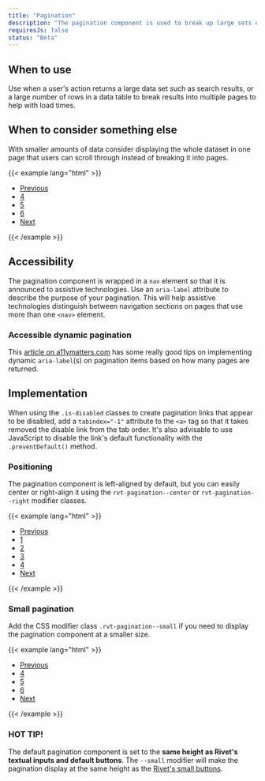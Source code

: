 ```yaml
---
title: "Pagination"
description: "The pagination component is used to break up large sets of data across multiple pages."
requiresJs: false
status: "Beta"
---
```

## When to use
Use when a user's action returns a large data set such as search results, or a large number of rows in a data table to break results into multiple pages to help with load times.

## When to consider something else
With smaller amounts of data consider displaying the whole dataset in one page that users can scroll through instead of breaking it into pages.

{{< example lang="html" >}}<nav role="navigation" aria-label="Default results pages">
    <ul class="rvt-pagination">
        <li class="rvt-pagination__item">
            <a href="#0" aria-label="Previous set of pages">Previous</a>
        </li>
        <li class="rvt-pagination__item">
            <a href="#0" aria-label="Page 4">4</a>
        </li>
        <li class="rvt-pagination__item is-active" aria-current="true">
            <a href="#0" aria-label="Page 5, current page">5</a>
        </li>
        <li class="rvt-pagination__item">
            <a href="#0" aria-label="Page 6">6</a>
        </li>
        <li class="rvt-pagination__item">
            <a href="#0" aria-label="Next set of pages">Next</a>
        </li>
    </ul>
</nav>
{{< /example >}}

## Accessibility
The pagination component is wrapped in a `nav` element so that it is announced to assistive technologies. Use an `aria-label` attribute to describe the purpose of your pagination. This will help assistive technologies distinguish between navigation sections on pages that use more than one `<nav>` element.

### Accessible dynamic pagination
This [article on a11ymatters.com](http://www.a11ymatters.com/pattern/pagination/) has some really good tips on implementing dynamic `aria-label`(s) on pagination items based on how many pages are returned.

## Implementation
When using the `.is-disabled` classes to create pagination links that appear to be disabled, add a `tabindex="-1"` attribute to the `<a>` tag so that it takes removed the disable link from the tab order. It's also advisable to use JavaScript to disable the link's default functionality with the `.preventDefault()` method.

### Positioning
The pagination component is left-aligned by default, but you can easily center or right-align it using the `rvt-pagination--center` or `rvt-pagination--right` modifier classes.

{{< example lang="html" >}}<nav role="navigation" aria-label="Right-aligned results pages">
    <ul class="rvt-pagination rvt-pagination--right">
        <li class="rvt-pagination__item is-disabled">
            <a href="#0" aria-label="Previous pages" tabindex="-1">Previous</a>
        </li>
        <li class="rvt-pagination__item">
            <a href="#0" aria-label="Page 1">1</a>
        </li>
        <li class="rvt-pagination__item">
            <a href="#0" aria-label="Page 2">2</a>
        </li>
        <li class="rvt-pagination__item">
            <a href="#0" aria-label="Page 3">3</a>
        </li>
        <li class="rvt-pagination__item is-active" aria-current="true">
            <a href="#0" aria-label="Page 4, current page">4</a>
        </li>
        <li class="rvt-pagination__item">
            <a href="#0" arial-label="Nex set of pages">Next</a>
        </li>
    </ul>
</nav>
{{< /example >}}

### Small pagination
Add the CSS modifier class `.rvt-pagination--small` if you need to display the pagination component at a smaller size.

{{< example lang="html" >}}<nav role="navigation" aria-label="Small results pages">
    <ul class="rvt-pagination rvt-pagination--small">
        <li class="rvt-pagination__item">
            <a href="#0" aria-label="Previous set of pages">Previous</a>
        </li>
        <li class="rvt-pagination__item">
            <a href="#0" aria-label="Page 4">4</a>
        </li>
        <li class="rvt-pagination__item is-active" aria-current="true">
            <a href="#0" aria-label="Page 5, current page">5</a>
        </li>
        <li class="rvt-pagination__item">
            <a href="#0" aria-label="Page 6">6</a>
        </li>
        <li class="rvt-pagination__item">
            <a href="#0" aria-label="Next set of pages">Next</a>
        </li>
    </ul>
</nav>
{{< /example >}}

### HOT TIP!
The default pagination component is set to the **same height as Rivet's textual inputs and default buttons**. The `--small` modifier will make the pagination display at the same height as the [Rivet's small buttons](/components/forms/buttons/#small-buttons).

